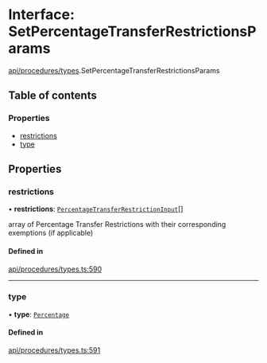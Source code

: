 # Interface: SetPercentageTransferRestrictionsParams

[api/procedures/types](../wiki/api.procedures.types).SetPercentageTransferRestrictionsParams

## Table of contents

### Properties

- [restrictions](../wiki/api.procedures.types.SetPercentageTransferRestrictionsParams#restrictions)
- [type](../wiki/api.procedures.types.SetPercentageTransferRestrictionsParams#type)

## Properties

### restrictions

• **restrictions**: [`PercentageTransferRestrictionInput`](../wiki/api.procedures.types.PercentageTransferRestrictionInput)[]

array of Percentage Transfer Restrictions with their corresponding exemptions (if applicable)

#### Defined in

[api/procedures/types.ts:590](https://github.com/PolymeshAssociation/polymesh-sdk/blob/f8a937f04/src/api/procedures/types.ts#L590)

___

### type

• **type**: [`Percentage`](../wiki/api.procedures.types.TransferRestrictionType#percentage)

#### Defined in

[api/procedures/types.ts:591](https://github.com/PolymeshAssociation/polymesh-sdk/blob/f8a937f04/src/api/procedures/types.ts#L591)
